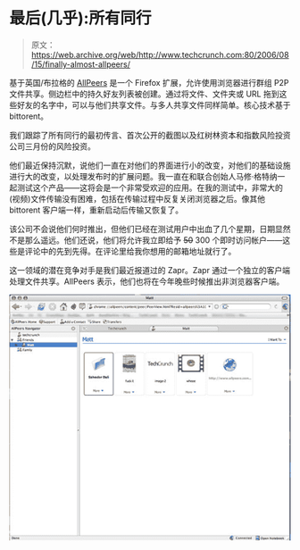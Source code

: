 # 最后(几乎):所有同行

> 原文：<https://web.archive.org/web/http://www.techcrunch.com:80/2006/08/15/finally-almost-allpeers/>

 [](https://web.archive.org/web/20220819042908/http://www.allpeers.com/) 基于英国/布拉格的 [AllPeers](https://web.archive.org/web/20220819042908/http://www.allpeers.com/) 是一个 Firefox 扩展，允许使用浏览器进行群组 P2P 文件共享。侧边栏中的持久好友列表被创建。通过将文件、文件夹或 URL 拖到这些好友的名字中，可以与他们共享文件。与多人共享文件同样简单。核心技术基于 bittorent。

我们跟踪了所有同行的最初传言、首次公开的截图以及红树林资本和指数风险投资公司三月份的风险投资。

他们最近保持沉默，说他们一直在对他们的界面进行小的改变，对他们的基础设施进行大的改变，以处理发布时的扩展问题。我一直在和联合创始人马修·格特纳一起测试这个产品——这将会是一个非常受欢迎的应用。在我的测试中，非常大的(视频)文件传输没有困难，包括在传输过程中反复关闭浏览器之后。像其他 bittorent 客户端一样，重新启动后传输又恢复了。

该公司不会说他们何时推出，但他们已经在测试用户中出血了几个星期，日期显然不是那么遥远。他们还说，他们将允许我立即给予 ~~50~~ 300 个即时访问帐户——这些是评论中的先到先得。在评论里给我你想用的邮箱地址就行了。

这一领域的潜在竞争对手是我们最近报道过的 Zapr。Zapr 通过一个独立的客户端处理文件共享。AllPeers 表示，他们也将在今年晚些时候推出非浏览器客户端。

![](img/83bf8dffa32118bdcf114863148727ef.png)